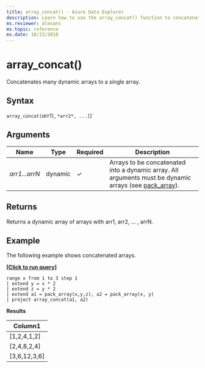 ```yaml
---
title: array_concat() - Azure Data Explorer
description: Learn how to use the array_concat() function to concatenate many dynamic arrays to a single array in Azure Data Explorer.
ms.reviewer: alexans
ms.topic: reference
ms.date: 10/23/2018
---
```

# array_concat()

Concatenates many dynamic arrays to a single array.

## Syntax

`array_concat(`*arr1*`[`, `*arr2*, ...]`)`

## Arguments

| Name | Type | Required | Description |
|--|--|--|--|
| *arr1...arrN* | dynamic | &check; |Arrays to be concatenated into a dynamic array. All arguments must be dynamic arrays (see [pack_array](packarrayfunction.md)).|

## Returns

Returns a dynamic array of arrays with arr1, arr2, ... , arrN.

## Example

The following example shows concatenated arrays.

**\[**[**Click to run query**](https://dataexplorer.azure.com/clusters/help/databases/Samples?query=H4sIAAAAAAAAA13LMQ6DMAxG4b1S7/CPBGUJnXsWZKUuEogkcj3EiMMTmCrWT+8JpYlR8ZW8IkAzXvgpF4TnYwdX5fSB4d2SHsOfbc3sZhQaForLSCJkXfXmN+dBw91h7vyK5Jmj4uIx5hRJOwrn4Q5bQXxcmgAAAA==)**\]**

```kusto
range x from 1 to 3 step 1
| extend y = x * 2
| extend z = y * 2
| extend a1 = pack_array(x,y,z), a2 = pack_array(x, y)
| project array_concat(a1, a2)
```

**Results**

|Column1|
|---|
|[1,2,4,1,2]|
|[2,4,8,2,4]|
|[3,6,12,3,6]|
